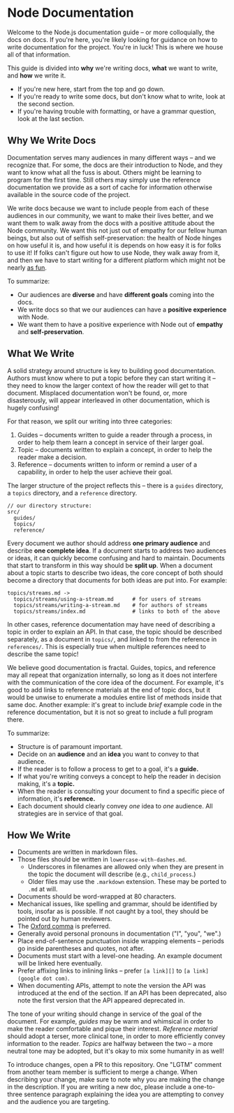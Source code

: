 # Node Documentation

Welcome to the Node.js documentation guide – or more colloquially, the docs on
docs. If you're here, you're likely looking for guidance on how to write
documentation for the project. You're in luck! This is where we house all
of that information.

This guide is divided into **why** we're writing docs, **what** we want to
write, and **how** we write it. 

* If you're new here, start from the top and go down. 
* If you're ready to write some docs, but don't know what to write, look at the second section.
* If you're having trouble with formatting, or have a grammar question, look at the last section.

## Why We Write Docs

Documentation serves many audiences in many different ways – and we recognize
that. For some, the docs are their introduction to Node, and they want to know
what all the fuss is about. Others might be learning to program for the first
time. Still others may simply use the reference documentation we provide as a
sort of cache for information otherwise available in the source code of the
project.

We write docs because we want to include people from each of these audiences in
our community, we want to make their lives better, and we want them to walk
away from the docs with a positive attitude about the Node community. We want
this not just out of empathy for our fellow human beings, but also out of
selfish self-preservation: the health of Node hinges on how useful it is, and
how useful it is depends on how easy it is for folks to use it! If folks can't
figure out how to use Node, they walk away from it, and then we have to start
writing for a different platform which might not be nearly [as fun][].

To summarize:

* Our audiences are **diverse** and have **different goals** coming into the docs.
* We write docs so that we our audiences can have a **positive experience** with
Node.
* We want them to have a positive experience with Node out of **empathy** and
**self-preservation**.

## What We Write

A solid strategy around structure is key to building good documentation.
Authors must know where to put a topic before they can start writing it – they
need to know the larger context of how the reader will get to that document.
Misplaced documentation won't be found, or, more disasterously, will appear
interleaved in other documentation, which is hugely confusing!

For that reason, we split our writing into three categories:

1. Guides – documents written to guide a reader through a process, in order to help them learn a concept in service of their larger goal.
2. Topic – documents written to explain a concept, in order to help the reader make a decision.
3. Reference – documents written to inform or remind a user of a capability, in order to help the user achieve their goal.

The larger structure of the project reflects this – there is a `guides` directory,
a `topics` directory, and a `reference` directory.

    // our directory structure:
    src/
      guides/
      topics/
      reference/

Every document we author should address **one primary audience** and describe
**one complete idea**. If a document starts to address two audiences or ideas,
it can quickly become confusing and hard to maintain. Documents that start to
transform in this way should be **split up**. When a document about a topic
starts to describe two ideas, the core concept of both should become a directory
that documents for both ideas are put into. For example:

    topics/streams.md ->
      topics/streams/using-a-stream.md      # for users of streams
      topics/streams/writing-a-stream.md    # for authors of streams
      topics/streams/index.md               # links to both of the above

In other cases, reference documentation may have need of describing a topic in
order to explain an API. In that case, the topic should be described separately,
as a document in `topics/`, and linked to from the reference in `references/`. This
is especially true when multiple references need to describe the same topic!

We believe good documentation is fractal. Guides, topics, and reference may all
repeat that organization internally, so long as it does not interfere with the
communication of the core idea of the document. For example, it's good to add
links to reference materials at the end of topic docs, but it would be unwise
to enumerate a modules entire list of methods inside that same doc. Another
example: it's great to include *brief* example code in the reference
documentation, but it is not so great to include a full program there.

To summarize:

* Structure is of paramount important.
* Decide on an **audience** and an **idea** you want to convey to that audience.
* If the reader is to follow a process to get to a goal, it's a **guide.**
* If what you're writing conveys a concept to help the reader in decision making, it's a **topic.**
* When the reader is consulting your document to find a specific piece of information, it's **reference.**
* Each document should clearly convey *one* idea to *one* audience. All strategies are in service of that goal.

## How We Write

* Documents are written in markdown files. 
* Those files should be written in `lowercase-with-dashes.md`. 
  * Underscores in filenames are allowed only when they are present in the topic the document will describe (e.g., `child_process`.)
  * Older files may use the `.markdown` extension. These may be ported to `.md` at will.
* Documents should be word-wrapped at 80 characters.
* Mechanical issues, like spelling and grammar, should be identified by tools,
insofar as is possible. If not caught by a tool, they should be pointed out by
human reviewers.
* The [Oxford comma][] is preferred.
* Generally avoid personal pronouns in documentation ("I", "you", "we".)
* Place end-of-sentence punctuation inside wrapping elements – periods go inside parentheses and quotes, not after.
* Documents must start with a level-one heading. An example document will be linked here eventually.
* Prefer affixing links to inlining links – prefer `[a link][]` to `[a link](google dot com)`.
* When documenting APIs, attempt to note the version the API was introduced at the end of the section. If an API has been deprecated, also note the first version that the API appeared deprecated in.

The tone of your writing should change in service of the goal of the document.
For example, *guides* may be warm and whimsical in order to make the reader
comfortable and pique their interest. *Reference material* should adopt a terser,
more clinical tone, in order to more efficiently convey information to the reader.
*Topics* are halfway between the two – a more neutral tone may be adopted, but it's
okay to mix some humanity in as well!

To introduce changes, open a PR to this repository. One "LGTM" comment from
another team member is sufficient to merge a change. When describing your change,
make sure to note why you are making the change in the description. If you are
writing a new doc, please include a one-to-three sentence paragraph explaining the
idea you are attempting to convey and the audience you are targeting.

[as fun]: https://twitter.com/izs/status/187639633641865216
[Oxford comma]: https://en.wikipedia.org/wiki/Serial_comma

